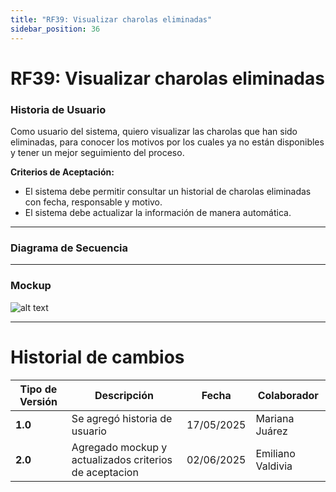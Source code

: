 ```yaml
---
title: "RF39: Visualizar charolas eliminadas"  
sidebar_position: 36
---
```


# RF39: Visualizar charolas eliminadas

### Historia de Usuario
Como usuario del sistema, quiero visualizar las charolas que han sido eliminadas, para conocer los motivos por los cuales ya no están disponibles y tener un mejor seguimiento del proceso.

  **Criterios de Aceptación:**
  - El sistema debe permitir consultar un historial de charolas eliminadas con fecha, responsable y motivo.
  - El sistema debe actualizar la información de manera automática.
---

### Diagrama de Secuencia


---

### Mockup

![alt text](<img/mockupRF39>)

---


# Historial de cambios
| **Tipo de Versión** | **Descripción**                      | **Fecha** | **Colaborador**   |
| ------------------- | ------------------------------------ | --------- | ----------------- |
| **1.0**             | Se agregó historia de usuario        | 17/05/2025 | Mariana Juárez   |
| **2.0**             | Agregado mockup y actualizados criterios de aceptacion        | 02/06/2025 | Emiliano Valdivia   |


